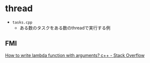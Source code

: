 # thread

* `tasks.cpp`
  * ある数のタスクをある数のthreadで実行する例

## FMI
[How to write lambda function with arguments? c\+\+ \- Stack Overflow]( https://stackoverflow.com/questions/25536956/how-to-write-lambda-function-with-arguments-c )
